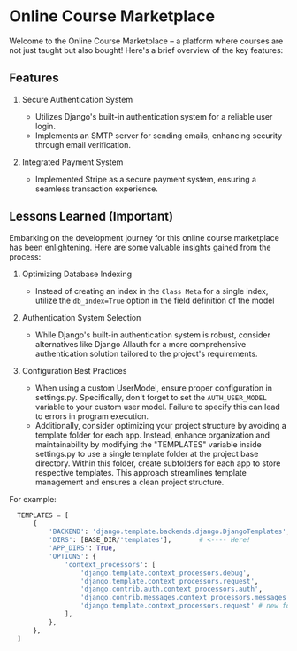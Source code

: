 # Online Course Marketplace

Welcome to the Online Course Marketplace – a platform where courses are not just taught but also bought! Here's a brief overview of the key features:

## Features

1. Secure Authentication System
   - Utilizes Django's built-in authentication system for a reliable user login.
   - Implements an SMTP server for sending emails, enhancing security through email verification.

2. Integrated Payment System
   - Implemented Stripe as a secure payment system, ensuring a seamless transaction experience.


## Lessons Learned (Important)

Embarking on the development journey for this online course marketplace has been enlightening. Here are some valuable insights gained from the process:

1. Optimizing Database Indexing
   - Instead of creating an index in the `Class Meta` for a single index, utilize the `db_index=True` option in the field definition of the model


2. Authentication System Selection
   - While Django's built-in authentication system is robust, consider alternatives like Django Allauth for a more comprehensive authentication solution tailored to the project's requirements.

  
3. Configuration Best Practices
   - When using a custom UserModel, ensure proper configuration in settings.py. Specifically, don't forget to set the `AUTH_USER_MODEL` variable to your custom user model. Failure to specify this can lead to errors in program execution.
   - Additionally, consider optimizing your project structure by avoiding a template folder for each app. Instead, enhance organization and maintainability by modifying the "TEMPLATES" variable inside settings.py to use a single template folder at the project base directory.
     Within this folder, create subfolders for each app to store respective templates. This approach streamlines template management and ensures a clean project structure.

For example:

```python
  TEMPLATES = [
      {
          'BACKEND': 'django.template.backends.django.DjangoTemplates',
          'DIRS': [BASE_DIR/'templates'],       # <---- Here!
          'APP_DIRS': True,
          'OPTIONS': {
              'context_processors': [
                  'django.template.context_processors.debug',
                  'django.template.context_processors.request',
                  'django.contrib.auth.context_processors.auth',
                  'django.contrib.messages.context_processors.messages',
                  'django.template.context_processors.request' # new for allauth
              ],
          },
      },
  ]
```
